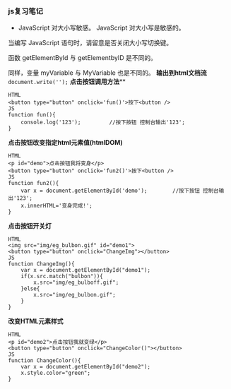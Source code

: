 ### js复习笔记
- JavaScript 对大小写敏感。
JavaScript 对大小写是敏感的。

当编写 JavaScript 语句时，请留意是否关闭大小写切换键。

函数 getElementById 与 getElementbyID 是不同的。

同样，变量 myVariable 与 MyVariable 也是不同的。
**输出到html文档流**
`document.write('');`
**点击按钮调用方法****
```
HTML
<button type="button" onclick='fun()'>按下<button />
JS
function fun(){
    console.log('123');         //按下按钮 控制台输出'123';
}
```
**点击按钮改变指定html元素值(htmlDOM)**
```
HTML
<p id="demo">点击按钮我将变身</p>
<button type="button" onclick='fun2()'>按下<button />
JS
function fun2(){
    var x = document.getElementById('demo');        //按下按钮 控制台输出'123';
    x.innerHTML='变身完成!';
}
```
**点击按钮开关灯**
```
HTML
<img src="img/eg_bulbon.gif" id="demo1">
<button type="button" onclick="ChangeImg"></button>
JS
function ChangeImg(){
    var x = document.getElementById("demo1");
    if(x.src.match("bulbon")){
        x.src="img/eg_bulboff.gif";
    }else{
        x.src="img/eg_bulbon.gif";
    }
}
```
**改变HTML元素样式**
```
HTML
<p id="demo2">点击按钮我就变绿</p>
<button type="button" onclick="ChangeColor()"></button>
JS
function ChangeColor(){
    var x = document.getElementById("demo2");
    x.style.color="green";
}
```

